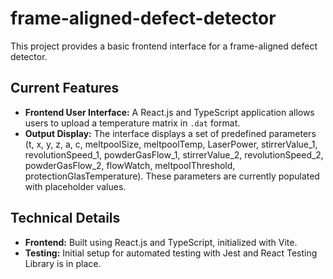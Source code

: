 # frame-aligned-defect-detector

This project provides a basic frontend interface for a frame-aligned defect detector.

## Current Features

-   **Frontend User Interface:** A React.js and TypeScript application allows users to upload a temperature matrix in `.dat` format.
-   **Output Display:** The interface displays a set of predefined parameters (t, x, y, z, a, c, meltpoolSize, meltpoolTemp, LaserPower, stirrerValue_1, revolutionSpeed_1, powderGasFlow_1, stirrerValue_2, revolutionSpeed_2, powderGasFlow_2, flowWatch, meltpoolThreshold, protectionGlasTemperature). These parameters are currently populated with placeholder values.

## Technical Details

-   **Frontend:** Built using React.js and TypeScript, initialized with Vite.
-   **Testing:** Initial setup for automated testing with Jest and React Testing Library is in place.